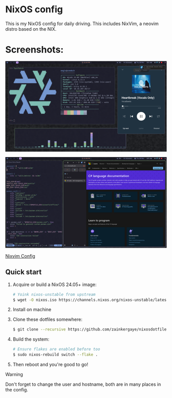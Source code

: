 # NixOS config

This is my NixOS config for daily driving. This includes NixVim, a neovim distro based on the NIX.

# Screenshots:

![Screenshot](./media/screenshot.png)

![Screenshot two](./media/screenshot_2.png)

[Nixvim Config](/user/programs/nixvim)

## Quick start

1. Acquire or build a NixOS 24.05+ image:
   ```sh
   # Yoink nixos-unstable from upstream
   $ wget -O nixos.iso https://channels.nixos.org/nixos-unstable/latest-nixos-minimal-x86_64-linux.iso
   ```
2. Install on machine

3. Clone these dotfiles somewhere:

   ```sh
   $ git clone --recursive https://github.com/zainkergaye/nixosdotfiles
   ```

4. Build the system:

   ```sh
   # Ensure flakes are enabled before too
   $ sudo nixos-rebuild switch --flake .
   ```

5. Then reboot and you're good to go!

> [!WARNING]
> Don't forget to change the user and hostname, both are in many places in the config.
